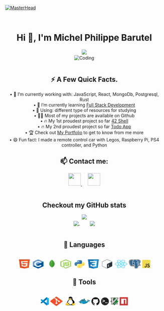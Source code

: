 [![MasterHead](https://mir-s3-cdn-cf.behance.net/project_modules/1400_opt_1/6c0f9b95746151.5e9ecde69599e.gif)](https://portfolio-website-seven-gilt.vercel.app/)
<div align="center" style:"display: inline_block"><br>
    <h1 align="center">Hi 👋, I'm Michel Philippe Barutel</h1>
    <img align="center" src="https://readme-typing-svg.demolab.com/?font=Fira+Code&size=25&pause=1000&color=2B94C3&center=true&vCenter=true&width=650&lines=Software+Developer+from+the+famous+42+shool;Software+Development+is+my+passion;Always+learning+new+things"><br>
    <img align="center" alt="Coding" width="350" src="https://i.imgur.com/H3e9z0b.gif"><br>
    <div align="center" style="display: inline_block"><br>
        <h2>⚡️ A Few Quick Facts.</h2> 
        •  🔭 I’m currently working with: JavaScript, React, MongoDb, Postgresql, Rust<br>
        •  🌱 I’m currently learning <a href="https://fullstackopen.com/en">Full Stack Development</a><br>
        •  💬 Using: different type of resources for studying <br>
        •  👨‍💻 Most of my projects are available on Github <br>
        •  🔥 My 1st proudest project so far <a href="https://github.com/maxrantil/42sh">42 Shell</a><br>
        •  🔥 My 2nd proudest project so far <a href="https://github.com/mike-ninja/Todo_app">Todo App</a><br>
        •  🏆 Check out <a href="https://portfolio-website-seven-gilt.vercel.app/">My Portfolio</a> to get to know from me more<br>
        •  😄 Fun fact: I made a remote control car with Legos, Raspberry Pi, PS4 controller, and Python
    </div>
    <div align="center">
        <h2>📫 Contact me:</h2>
        <a href="https://linkedin.com/in/michelphilippebarutel">
            <img src="https://cdn.jsdelivr.net/gh/devicons/devicon/icons/linkedin/linkedin-original.svg" height ="40px" width="40px">
        </a>
        </a>&emsp;
        <a href="mailto:michelbarutel.work@hotmail.com">
            <img height="40px" width="40px" src="https://user-images.githubusercontent.com/1412131/58957746-8d342500-87a1-11e9-9c34-4c757712bd27.png">
        </a>
    </div><br>
    <div align="center" style="display: inline_block">
        <h2>Checkout my GitHub stats</h2> 
        <img src="https://media.giphy.com/media/VgCDAzcKvsR6OM0uWg/giphy.gif" width="50">
    </div>
    <div align="center">
        <a href="https://github.com/anuraghazra/github-readme-stats">
        <img align="center"  height="150em" src="https://github-readme-stats.vercel.app/api?username=mike-ninja&show_icons=true&theme=tokyonight&count_private=true" />
        </a>
        &emsp;&emsp;
        <a href="https://github.com/anuraghazra/convoychat">
        <img align="center" height="150em" src="https://github-readme-stats.vercel.app/api/top-langs/?username=mike-ninja&layout=compact&langs_count=8&theme=tokyonight" />
        </a>
    </div><br>
    <h2 align="center">🚀 Languages</h2> 
    <div align="center" style="display: inline_block" ><br>
        <img align="center" alt="Rafa-HTML" height="30px" width="40px" src="https://raw.githubusercontent.com/devicons/devicon/master/icons/html5/html5-original.svg">
        <img align="center" alt="Rafa-C" height="30px" width="40px" src="https://raw.githubusercontent.com/devicons/devicon/master/icons/c/c-original.svg">
        <img align="center" alt="mongodb" height="30px" width="40px" src="https://raw.githubusercontent.com/devicons/devicon/master/icons/mongodb/mongodb-original.svg">
        <img align="center" alt="nodejs" height="30px" width="40px" src="https://raw.githubusercontent.com/devicons/devicon/master/icons/nodejs/nodejs-original.svg">
        <img align="center" alt="Rafa-Python" height="30px" width="40px" src="https://raw.githubusercontent.com/devicons/devicon/master/icons/python/python-original.svg">
        <img align="center" alt="Rafa-CSS3" height="30px" width="40px" src="https://raw.githubusercontent.com/devicons/devicon/master/icons/css3/css3-original.svg">
        <img align="center" alt="Rafa-Bash" height="30px" width="40px" src="https://raw.githubusercontent.com/devicons/devicon/master/icons/bash/bash-original.svg">
        <img align="center" alt="Rafa-React" height="30px" width="40px" src="https://raw.githubusercontent.com/devicons/devicon/master/icons/react/react-original.svg">
        <img align="center" alt="postgresql" height="30px" width="40px" src="https://raw.githubusercontent.com/devicons/devicon/master/icons/postgresql/postgresql-original.svg">
        <img align="center" alt="javascript" width="26px" src="https://raw.githubusercontent.com/github/explore/80688e429a7d4ef2fca1e82350fe8e3517d3494d/topics/javascript/javascript.png">
    </div>
    <h2 align="center">🔧 Tools</h2> 
    <div align="center" style="display: inline_block" ><br>
        <img align="center" alt="Visual Studio Code" width="26px" src="https://raw.githubusercontent.com/github/explore/80688e429a7d4ef2fca1e82350fe8e3517d3494d/topics/visual-studio-code/visual-studio-code.png">
        <img align="center" alt="Rafa-Git" height="30px" width="40px" src="https://raw.githubusercontent.com/devicons/devicon/master/icons/git/git-original.svg">
        <img align="center" alt="Linux" height="30px" width="40px" src="https://raw.githubusercontent.com/devicons/devicon/master/icons/linux/linux-original.svg">
        <img align="center" alt="Docker" height="30px" width="40px" src="https://raw.githubusercontent.com/devicons/devicon/master/icons/docker/docker-original.svg">
        <img align="center" alt="GitHub" width="26px" src="https://raw.githubusercontent.com/github/explore/78df643247d429f6cc873026c0622819ad797942/topics/github/github.png">
        <img align="center" alt="Terminal" width="26px" src="https://raw.githubusercontent.com/github/explore/80688e429a7d4ef2fca1e82350fe8e3517d3494d/topics/terminal/terminal.png">
        <img align="center" alt="Vim" width="26px" src="https://raw.githubusercontent.com/github/explore/80688e429a7d4ef2fca1e82350fe8e3517d3494d/topics/vim/vim.png">
        <img align="center" alt="Npm" width="26px" src="https://raw.githubusercontent.com/github/explore/80688e429a7d4ef2fca1e82350fe8e3517d3494d/topics/npm/npm.png">
    </div> <br>
</div>
